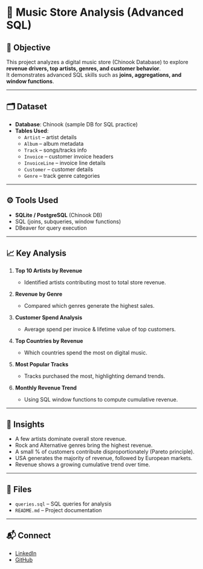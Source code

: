 # 🎵 Music Store Analysis (Advanced SQL)

## 📌 Objective
This project analyzes a digital music store (Chinook Database) to explore **revenue drivers, top artists, genres, and customer behavior**.  
It demonstrates advanced SQL skills such as **joins, aggregations, and window functions**.

---

## 🗂️ Dataset
- **Database**: Chinook (sample DB for SQL practice)  
- **Tables Used**:  
  - `Artist` – artist details  
  - `Album` – album metadata  
  - `Track` – songs/tracks info  
  - `Invoice` – customer invoice headers  
  - `InvoiceLine` – invoice line details  
  - `Customer` – customer details  
  - `Genre` – track genre categories  

---

## ⚙️ Tools Used
- **SQLite / PostgreSQL** (Chinook DB)  
- SQL (joins, subqueries, window functions)  
- DBeaver for query execution  

---

## 📈 Key Analysis

1. **Top 10 Artists by Revenue**  
   - Identified artists contributing most to total store revenue.  

2. **Revenue by Genre**  
   - Compared which genres generate the highest sales.  

3. **Customer Spend Analysis**  
   - Average spend per invoice & lifetime value of top customers.  

4. **Top Countries by Revenue**  
   - Which countries spend the most on digital music.  

5. **Most Popular Tracks**  
   - Tracks purchased the most, highlighting demand trends.  

6. **Monthly Revenue Trend**  
   - Using SQL window functions to compute cumulative revenue.  

---

## 📝 Insights
- A few artists dominate overall store revenue.  
- Rock and Alternative genres bring the highest revenue.  
- A small % of customers contribute disproportionately (Pareto principle).  
- USA generates the majority of revenue, followed by European markets.  
- Revenue shows a growing cumulative trend over time.  

---

## 📂 Files
- `queries.sql` – SQL queries for analysis  
- `README.md` – Project documentation  

---

## 📬 Connect
- [LinkedIn](https://linkedin.com/in/YOUR-LINKEDIN)  
- [GitHub](https://github.com/YOUR-GITHUB)
